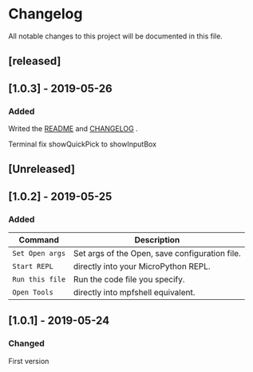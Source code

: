 # Changelog
All notable changes to this project will be documented in this file.

## [released]

## [1.0.3] - 2019-05-26
### Added

Writed the [README](README.md) and  [CHANGELOG](CHANGELOG.md) .

Terminal fix showQuickPick to showInputBox

## [Unreleased]

## [1.0.2] - 2019-05-25
### Added
Command | Description
--- | ---
```Set Open args``` |  Set args of the Open, save configuration file.
```Start REPL``` | directly into your MicroPython REPL.
```Run this file``` | Run the code file you specify.
```Open Tools``` | directly into  mpfshell equivalent.

## [1.0.1] - 2019-05-24
### Changed
First version
